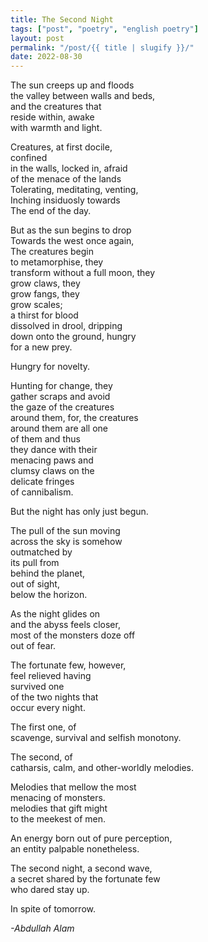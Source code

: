 ```yaml
---
title: The Second Night
tags: ["post", "poetry", "english poetry"]
layout: post
permalink: "/post/{{ title | slugify }}/"
date: 2022-08-30
---
```

The sun creeps up and floods\
the valley between walls and beds,\
and the creatures that\
reside within, awake\
with warmth and light.

Creatures, at first docile,\
confined\
in the walls, locked in, afraid\
of the menace of the lands\
Tolerating, meditating, venting,\
Inching insiduosly towards\
The end of the day.

But as the sun begins to drop\
Towards the west once again,\
The creatures begin\
to metamorphise, they\
transform without a full moon, they\
grow claws, they\
grow fangs, they\
grow scales;\
a thirst for blood\
dissolved in drool, dripping\
down onto the ground, hungry\
for a new prey.

Hungry for novelty.

Hunting for change, they\
gather scraps and avoid\
the gaze of the creatures\
around them, for, the creatures\
around them are all one\
of them and thus\
they dance with their\
menacing paws and\
clumsy claws on the\
delicate fringes\
of cannibalism.

But the night has only just begun.

The pull of the sun moving\
across the sky is somehow\
outmatched by\
its pull from\
behind the planet,\
out of sight,\
below the horizon.

As the night glides on\
and the abyss feels closer,\
most of the monsters doze off\
out of fear.

The fortunate few, however,\
feel relieved having\
survived one\
of the two nights that\
occur every night.

The first one, of\
scavenge, survival and selfish monotony.

The second, of\
catharsis, calm, and other-worldly melodies.

Melodies that mellow the most\
menacing of monsters.\
melodies that gift might\
to the meekest of men.

An energy born out of pure perception,\
an entity palpable nonetheless.

The second night, a second wave,\
a secret shared by the fortunate few\
who dared stay up.

In spite of tomorrow.

*-Abdullah Alam*